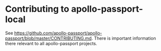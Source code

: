 # Contributing to apollo-passport-local

See https://github.com/apollo-passport/apollo-passport/blob/master/CONTRIBUTING.md.  There is important information there relevant to all apollo-passport projects.
